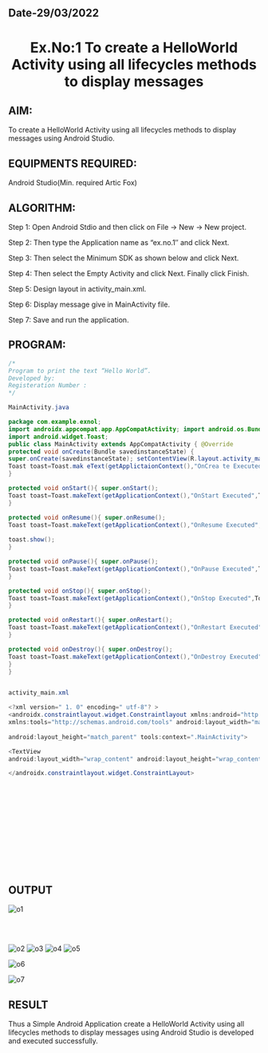 ## Date-29/03/2022
# <p align="center"> Ex.No:1 To create a HelloWorld Activity using all lifecycles methods to display messages</P>


## AIM:

To create a HelloWorld Activity using all lifecycles methods to display messages using Android Studio.

## EQUIPMENTS REQUIRED:

Android Studio(Min. required Artic Fox)

## ALGORITHM:

Step 1: Open Android Stdio and then click on File -> New -> New project.

Step 2: Then type the Application name as “ex.no.1″ and click Next. 

Step 3: Then select the Minimum SDK as shown below and click Next.

Step 4: Then select the Empty Activity and click Next. Finally click Finish.

Step 5: Design layout in activity_main.xml.

Step 6: Display message give in MainActivity file.

Step 7: Save and run the application.

## PROGRAM:
```java
/*
Program to print the text “Hello World”.
Developed by:
Registeration Number :
*/

MainActivity.java

package com.example.exnol;
import androidx.appcompat.app.AppCompatActivity; import android.os.Bundle;
import android.widget.Toast;
public class MainActivity extends AppCompatActivity { @Override
protected void onCreate(Bundle savedinstanceState) {
super.onCreate(savedinstanceState); setContentView(R.layout.activity_main);
Toast toast=Toast.mak eText(getApplictaionContext(),"OnCrea te Executed",Toast.LENGTH_LONG); toast.show();
}

protected void onStart(){ super.onStart();
Toast toast=Toast.makeText(getApplicationContext(),"OnStart Executed",Toast.LENGTH_LONG); toast.show();
}

protected void onResume(){ super.onResume();
Toast toast=Toast.makeText(getApplicationContext(),"OnResume Executed",Toast.LENGTH_LONG);
 
toast.show();
}

protected void onPause(){ super.onPause();
Toast toast=Toast.makeText(getApplicationContext(),"OnPause Executed",Toast.LENGTH_LONG); toast.show();
}

protected void onStop(){ super.onStop();
Toast toast=Toast.makeText(getApplicationContext(),"OnStop Executed",Toast.LENGTH_LONG); toast.show();
}

protected void onRestart(){ super.onRestart();
Toast toast=Toast.makeText(getApplicationContext(),"OnRestart Executed",Toast.LENGTH_LONG); toast.show();
}

protected void onDestroy(){ super.onDestroy();
Toast toast=Toast.makeText(getApplicationContext(),"OnDestroy Executed",Toast.LENGTH_LONG); toast.show();
}
}


activity_main.xml

<?xml version=" 1. 0" encoding=" utf-8"? >
<androidx.constraintlayout.widget.Constraintlayout xmlns:android="http://schemas.android.com/apk/res/android" xmlns:app="http://schemas.android.com/apk/res-auto"
xmlns:tools="http://schemas.android.com/tools" android:layout_width="match_parent"
 
android:layout_height="match_parent" tools:context=".MainActivity">

<TextView
android:layout_width="wrap_content" android:layout_height="wrap_content" android:text="Hello World!" app:layout_constraintBottom_toBottomOf="parent" app:layout_constraintLeft_toLeftOf="parent" app:layout_constraintRight_toRightOf="parent" app:layout_constraintTop_toTopOf="parent" />

</androidx.constraintlayout.widget.ConstraintLayout>


```

</br>
</br>
</br>
</br>
</br>
</br>
</br>
</br>
</br>
</br>

## OUTPUT

![o1](https://user-images.githubusercontent.com/77089743/165437932-57d9ff7b-69fa-4d71-86eb-1a33334cc26a.png)

</br>
</br>

![o2](https://user-images.githubusercontent.com/77089743/165438083-c11605f7-c756-436b-b9ae-950468eb63f0.png)
![o3](https://user-images.githubusercontent.com/77089743/165438060-ccd9eed5-504e-4322-8011-e4b9724c4ec8.png)
![o4](https://user-images.githubusercontent.com/77089743/165438050-baec5c6d-6612-45e9-840c-6764915d2dd5.png)
![o5](https://user-images.githubusercontent.com/77089743/165438037-9139fa33-6514-4ce1-81a4-4944ebc6d08c.png)

![o6](https://user-images.githubusercontent.com/77089743/165437990-1e2dc91f-11ea-4e07-a68a-a9f2a6262a1b.png)


![o7](https://user-images.githubusercontent.com/77089743/165438022-6fd35b81-bf1f-4e96-a3c9-66c8c6a05372.png)

## RESULT
Thus a Simple Android Application create a HelloWorld Activity using all lifecycles methods to display messages using Android Studio is developed and executed successfully.
